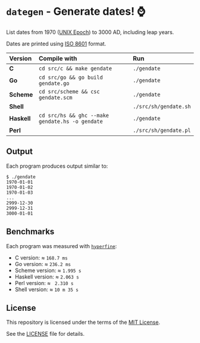 # `dategen` - Generate dates! ⌚️

List dates from 1970 ([UNIX Epoch]) to 3000 AD, including leap years.

Dates are printed using [ISO 8601] format.

| Version     | Compile with                                    | Run                   |
| :---------- | :---------------------------------------------- | :-------------------- |
| **C**       | `cd src/c && make gendate`                      | `./gendate`           |
| **Go**      | `cd src/go && go build gendate.go`              | `./gendate`           |
| **Scheme**  | `cd src/scheme && csc gendate.scm`              | `./gendate`           |
| **Shell**   |                                                 | `./src/sh/gendate.sh` |
| **Haskell** | `cd src/hs && ghc --make gendate.hs -o gendate` | `./gendate`           |
| **Perl** |  | `./src/sh/gendate.pl`           |

## Output

Each program produces output similar to:
```console
$ ./gendate
1970-01-01
1970-01-02
1970-01-03
...
2999-12-30
2999-12-31
3000-01-01
```

## Benchmarks

Each program was measured with [`hyperfine`]:

- C version: ≈ `168.7 ms`
- Go version: ≈ `236.2 ms`
- Scheme version: ≈ `1.995 s`
- Haskell version: ≈ `2.063 s`
- Perl version: ≈ `	2.310 s`
- Shell version: ≈ `10 m 35 s`

## License

This repository is licensed under the terms of the [MIT License].
   
See the [LICENSE](LICENSE) file for details.

[ISO 8601]: https://en.wikipedia.org/wiki/ISO_8601
[UNIX Epoch]: https://en.wikipedia.org/wiki/Unix_time
[MIT License]: https://opensource.org/license/mit/
[`hyperfine`]: https://github.com/sharkdp/hyperfine
